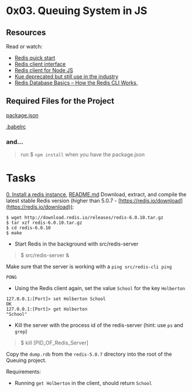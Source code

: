 # 0x03. Queuing System in JS

## Resources
Read or watch:

* [Redis quick start](https://redis.io/topics/quickstart)
* [Redis client interface](https://redis.io/topics/rediscli)
* [Redis client for Node JS](https://github.com/redis/node-redis)
* [Kue deprecated but still use in the industry](https://github.com/Automattic/kue)
* [Redis Database Basics – How the Redis CLI Works,](https://www.freecodecamp.org/news/how-to-learn-redis/)


## Required Files for the Project
[package.json](./package.json)

[.babelrc](./.babelrc)

### and…
> run $ `npm install` when you have the package.json

# Tasks
[0. Install a redis instance](./dump.rdb), [README.md](./README.md)
Download, extract, and compile the latest stable Redis version (higher than 5.0.7 - [https://redis.io/download](https://redis.io/download)):
```
$ wget http://download.redis.io/releases/redis-6.0.10.tar.gz
$ tar xzf redis-6.0.10.tar.gz
$ cd redis-6.0.10
$ make
```
* Start Redis in the background with src/redis-server
> $ src/redis-server &

Make sure that the server is working with a `ping src/redis-cli ping`

`PONG`

* Using the Redis client again, set the value `School` for the key `Holberton`
```
127.0.0.1:[Port]> set Holberton School
OK
127.0.0.1:[Port]> get Holberton
"School"
```
* Kill the server with the process id of the redis-server (hint: use `ps` and `grep`)
> $ kill [PID_OF_Redis_Server]

Copy the `dump.rdb` from the `redis-5.0.7` directory into the root of the Queuing project.

Requirements:

* Running `get Holberton` in the client, should return `School`
